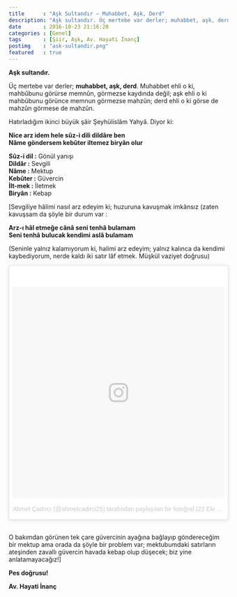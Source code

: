 ```yaml
---
title      : "Aşk Sultandır — Muhabbet, Aşk, Derd"
description: "Aşk sultandır. Üç mertebe var derler; muhabbet, aşk, derd. Muhabbet ehli o ki, mahbûbunu görürse memnûn, görmezse kaydında değil..."
date       : 2016-10-23 21:16:20
categories : [Genel]
tags       : [Şiir, Aşk, Av. Hayati İnanç]
postimg    : "ask-sultandir.png"
featured   : true
---
```


**Aşk sultandır.**

Üç mertebe var derler; **muhabbet, aşk, derd**. Muhabbet ehli o ki, mahbûbunu görürse memnûn, görmezse kaydında değil; aşk ehli o ki mahbûbunu görünce memnun görmezse mahzûn; derd ehli o ki görse de mahzûn görmese de mahzûn.

Hatırladığım ikinci büyük şâir Şeyhülislâm Yahyâ. Diyor ki:

**Nice arz idem hele sûz-i dili dildâre ben** <br>
**Nâme göndersem kebûter iltemez biryân olur** <br>

**Sûz-i dil :** Gönül yanışı<br>
**Dildâr  :** Sevgili<br>
**Nâme  :** Mektup<br>
**Kebûter :** Güvercin<br>
**İlt-mek :** İletmek<br>
**Biryân  :** Kebap<br>

[Sevgiliye hâlimi nasıl arz edeyim ki; huzuruna kavuşmak imkânsız (zaten kavuşsam da şöyle bir durum var :

**Arz-ı hâl etmeğe cânâ seni tenhâ bulamam**<br>
**Seni tenhâ bulucak kendimi aslâ bulamam**<br>

(Seninle yalnız kalamıyorum ki, halimi arz edeyim; yalnız kalınca da kendimi kaybediyorum, nerde kaldı iki satır lâf etmek. Müşkül vaziyet doğrusu)

<blockquote class="instagram-media" data-instgrm-version="7" style=" background:#FFF; border:0; border-radius:3px; box-shadow:0 0 1px 0 rgba(0,0,0,0.5),0 1px 10px 0 rgba(0,0,0,0.15); margin: 1px; max-width:658px; padding:0; width:99.375%; width:-webkit-calc(100% - 2px); width:calc(100% - 2px);"><div style="padding:8px;"> <div style=" background:#F8F8F8; line-height:0; margin-top:40px; padding:50.0% 0; text-align:center; width:100%;"> <div style=" background:url(data:image/png;base64,iVBORw0KGgoAAAANSUhEUgAAACwAAAAsCAMAAAApWqozAAAABGdBTUEAALGPC/xhBQAAAAFzUkdCAK7OHOkAAAAMUExURczMzPf399fX1+bm5mzY9AMAAADiSURBVDjLvZXbEsMgCES5/P8/t9FuRVCRmU73JWlzosgSIIZURCjo/ad+EQJJB4Hv8BFt+IDpQoCx1wjOSBFhh2XssxEIYn3ulI/6MNReE07UIWJEv8UEOWDS88LY97kqyTliJKKtuYBbruAyVh5wOHiXmpi5we58Ek028czwyuQdLKPG1Bkb4NnM+VeAnfHqn1k4+GPT6uGQcvu2h2OVuIf/gWUFyy8OWEpdyZSa3aVCqpVoVvzZZ2VTnn2wU8qzVjDDetO90GSy9mVLqtgYSy231MxrY6I2gGqjrTY0L8fxCxfCBbhWrsYYAAAAAElFTkSuQmCC); display:block; height:44px; margin:0 auto -44px; position:relative; top:-22px; width:44px;"></div></div><p style=" color:#c9c8cd; font-family:Arial,sans-serif; font-size:14px; line-height:17px; margin-bottom:0; margin-top:8px; overflow:hidden; padding:8px 0 7px; text-align:center; text-overflow:ellipsis; white-space:nowrap;"><a href="https://www.instagram.com/p/BL4MbLPlQYn/" style=" color:#c9c8cd; font-family:Arial,sans-serif; font-size:14px; font-style:normal; font-weight:normal; line-height:17px; text-decoration:none;" target="_blank" rel="noopener">Ahmet Çadırcı (@ahmetcadirci25) tarafından paylaşılan bir fotoğraf</a> (<time style=" font-family:Arial,sans-serif; font-size:14px; line-height:17px;" datetime="2016-10-22T20:07:37+00:00">22 Eki 2016, 13:07 PDT</time>)</p></div></blockquote> <script async defer src="//platform.instagram.com/en_US/embeds.js"></script>
<br>

O bakımdan görünen tek çare güvercinin ayağına bağlayıp göndereceğim bir mektup ama orada da şöyle bir problem var; mektubumdaki satırların ateşinden zavallı güvercin havada kebap olup düşecek; biz yine anlatamayacağız!]

**Pes doğrusu!**

**Av. Hayati İnanç**